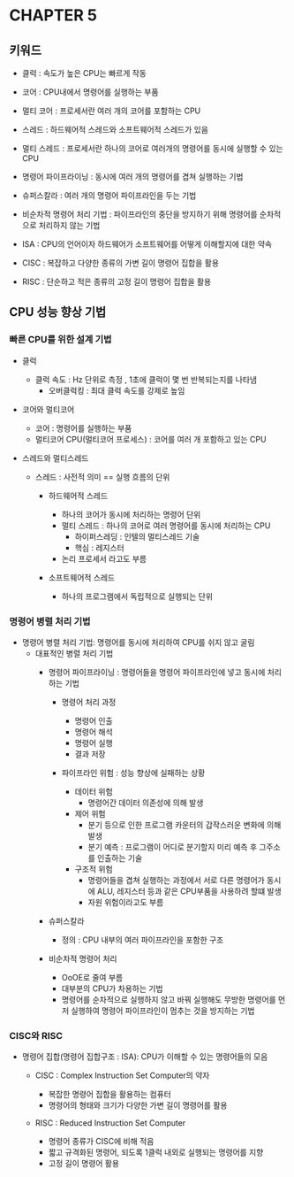 # CHAPTER 5 

## 키워드
- 클럭 : 속도가 높은 CPU는 빠르게 작동
- 코어 : CPU내에서 명령어를 실행하는 부품
- 멀티 코어 : 프로세서란 여러 개의 코어를 포함하는 CPU
- 스레드 : 하드웨어적 스레드와 소프트웨어적 스레드가 있음
- 멀티 스레드 : 프로세서란 하나의 코어로 여러개의 명령어를 동시에 실행할 수 있는 CPU

- 명령어 파이프라이닝 : 동시에 여러 개의 명령어를 겹쳐 실행하는 기법
- 슈퍼스칼라 : 여러 개의 명령어 파이프라인을 두는 기법
- 비순차적 명령어 처리 기법 : 파이프라인의 중단을 방지하기 위해 명령어를 순차적으로 처리하지 않는 기법

- ISA : CPU의 언어이자 하드웨어가 소프트웨어를 어떻게 이해할지에 대한 약속
- CISC : 복잡하고 다양한 종류의 가변 길이 명령어 집합을 활용
- RISC : 단순하고 적은 종류의 고정 길이 명령어 집합을 활용


## CPU 성능 향상 기법
### 빠른 CPU를 위한 설계 기법
- 클럭
  - 클럭 속도 : Hz 단위로 측정 , 1초에 클럭이 몇 번 반복되는지를 나타냄
    - 오버클럭킹 : 최대 클럭 속도를 강제로 높임

- 코어와 멀티코어
  - 코어 : 명령어를 실행하는 부품
  - 멀티코어 CPU(멀티코어 프로세스) : 코어를 여러 개 포함하고 있는 CPU

- 스레드와 멀티스레드
  - 스레드 : 사전적 의미 == 실행 흐름의 단위
    - 하드웨어적 스레드
      - 하나의 코어가 동시에 처리하는 명령어 단위
      - 멀티 스레드 : 하나의 코어로 여러 명령어를 동시에 처리하는 CPU
        - 하이퍼스레딩 : 인텔의 멀티스레드 기술
        - 핵심 : 레지스터
      - 논리 프로세서 라고도 부름
        
    - 소프트웨어적 스레드
      - 하나의 프로그램에서 독립적으로 실행되는 단위
  

### 명령어 병렬 처리 기법
- 명령어 병렬 처리 기법: 명령어를 동시에 처리하여 CPU를 쉬지 않고 굴림
  - 대표적인 병렬 처리 기법
    - 명령어 파이프라이닝 : 명령어들을 명령어 파이프라인에 넣고 동시에 처리하는 기법
      - 명령어 처리 과정
        - 명령어 인출
        - 명령어 해석
        - 명령어 실행
        - 결과 저장
        
      - 파이프라인 위험 : 성능 향상에 실패하는 상황
        - 데이터 위험
          - 명령어간 데이터 의존성에 의해 발생
        - 제어 위험
          - 분기 등으로 인한 프로그램 카운터의 갑작스러운 변화에 의해 발생
          - 분기 예측 : 프로그램이 어디로 분기할지 미리 예측 후 그주소를 인출하는 기술
        - 구조적 위험
          - 명령어들을 겹쳐 실행하는 과정에서 서로 다른 명령어가 동시에 ALU, 레지스터 등과 같은 CPU부품을 사용하려 할떄 발생
          - 자원 위험이라고도 부름

    - 슈퍼스칼라
        - 정의 : CPU 내부의 여러 파이프라인을 포함한 구조
      
    - 비순차적 명령어 처리
      - OoOE로 줄여 부름
      - 대부분의 CPU가 차용하는 기법
      - 명령어를 순차적으로 실행하지 않고 바꿔 실행해도 무방한 명령어를 먼저 실행하여 명령어 파이프라인이 멈추는 것을 방지하는 기법

    
### CISC와 RISC
- 명령어 집합(명령어 집합구조 : ISA): CPU가 이해할 수 있는 명령어들의 모음
  - CISC : Complex Instruction Set Computer의 약자
    - 복잡한 명령어 집합을 활용하는 컴퓨터
    - 명령어의 형태와 크기가 다양한 가변 길이 명령어를 활용

  - RISC : Reduced Instruction Set Computer
    - 명령어 종류가 CISC에 비해 적음
    - 짧고 규격화된 명령어, 되도록 1클럭 내외로 실행되는 명령어를 지향
    - 고정 길이 명령어 활용


